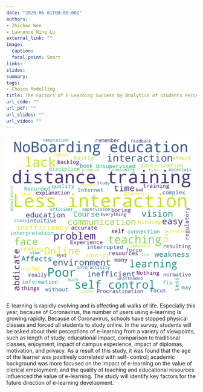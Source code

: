 ```yaml
---
date: "2020-06-01T00:00:00Z"
authors: 
- Zhichao Wen
- Lawrence Ning Lu
external_link: ""
image:
  caption: 
  focal_point: Smart
links: 
slides:
summary:
tags:
- Choice Modelling
title: The Factors of E-Learning Success by Analytics of Students Perceptions
url_code: ""
url_pdf: ""
url_slides: ""
url_video: ""
---
```


![](plot1.png)

E-learning is rapidly evolving and is affecting all walks of life. Especially this year, because of Coronavirus, the number of users using e-learning is growing rapidly. Because of Coronavirus, schools have stopped physical classes and forced all students to study online. In the survey, students will be asked about their perceptions of e-learning from a variety of viewpoints, such as length of study, educational impact, comparison to traditional classes, enjoyment, impact of campus experience, impact of diplomas, motivation, and privacy. As a result of this study, it was found that the age of the learner was positively correlated with self- control; academic background was more focused on the impact of e-learning on the value of clerical employment; and the quality of teaching and educational resources influenced the value of e-learning. The study will identify key factors for the future direction of e-learning development.